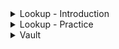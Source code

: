 <details>
<summary>Lookup - Introduction</summary>
<br>

  <img width="946" alt="image" src="https://user-images.githubusercontent.com/75510135/163673055-808c9eef-f872-44bd-ab93-b061ffa034b2.png">

  <img width="930" alt="image" src="https://user-images.githubusercontent.com/75510135/163673064-0610fb72-5fb1-46de-873b-3355baa0f7fd.png">

  
</details>

<details>
<summary>Lookup - Practice</summary>
<br>

  - Lookup password in csvfile
  <img width="951" alt="image" src="https://user-images.githubusercontent.com/75510135/163673099-01f754f9-a16a-4229-be74-27a1dae60dfa.png">

  <img width="714" alt="image" src="https://user-images.githubusercontent.com/75510135/163673108-575e87a6-c9dc-4e21-a33b-bf45b5c3e9f8.png">

  ```
  -
  name: Test Connectivity
  hosts: web_server
  vars:
    ansible_ssh_pass: "{{ lookup('csvfile', 'web_server file=credentials.csv delimiter=,') }}"
  tasks:
  - name: Ping target host
    ping:
      data: "Test"
  ```
  
  - Now try with INI file
  <img width="955" alt="image" src="https://user-images.githubusercontent.com/75510135/163673200-8a700660-511d-4be8-854a-b001c1b8121e.png">

  <img width="758" alt="image" src="https://user-images.githubusercontent.com/75510135/163673222-8dd0d5e2-97c4-4308-99f0-91de78bf852a.png">

  ```
  -
  name: Test Connectivity
  hosts: web_server
  vars:
    ansible_ssh_pass: "{{ lookup('ini', 'password section=web_server file=credentials.ini') }}"
  tasks:
  - name: Ping target host
    ping:
      data: "Test"
  ```
  
</details>

<details>
<summary>Vault</summary>
<br>

  <img width="885" alt="image" src="https://user-images.githubusercontent.com/75510135/163697940-cb6e8efd-fe8a-439c-9e1c-80658b84efd6.png">

  <img width="965" alt="image" src="https://user-images.githubusercontent.com/75510135/163698020-a670527b-cf15-496f-ae26-1b63d15f95c8.png">

</details>
